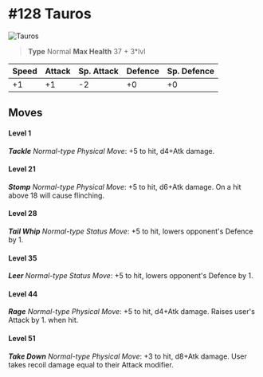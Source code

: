 # #128 Tauros


![Tauros](https://img.pokemondb.net/sprites/home/normal/1x/tauros.png)

> **Type** Normal
> **Max Health** 37 + 3\*lvl

| Speed | Attack | Sp. Attack | Defence | Sp. Defence |
| ----- | ------ | ---------- | ------- | ----------- |
| +1 | +1 | -2 | +0 | +0 |

## Moves
#### Level 1

***Tackle** Normal-type Physical Move*: +5 to hit, d4+Atk damage. 
#### Level 21

***Stomp** Normal-type Physical Move*: +5 to hit, d6+Atk damage. On a hit above 18 will cause flinching.
#### Level 28

***Tail Whip** Normal-type Status Move*: +5 to hit, lowers opponent's Defence by 1.
#### Level 35

***Leer** Normal-type Status Move*: +5 to hit, lowers opponent's Defence by 1.
#### Level 44

***Rage** Normal-type Physical Move*: +5 to hit, d4+Atk damage. Raises user's Attack by 1. when hit.
#### Level 51

***Take Down** Normal-type Physical Move*: +3 to hit, d8+Atk damage. User takes recoil damage equal to their Attack modifier.


